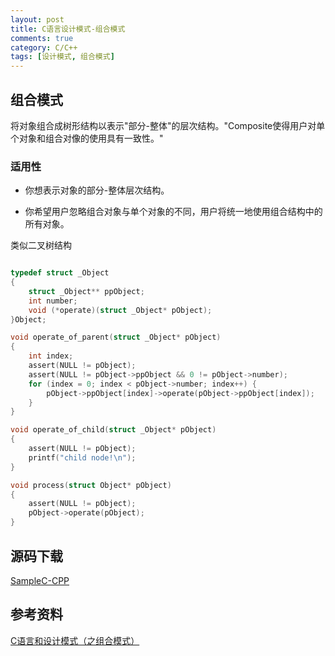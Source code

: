 ```yaml
---
layout: post
title: C语言设计模式-组合模式
comments: true
category: C/C++
tags: [设计模式, 组合模式]
---
```


## 组合模式

将对象组合成树形结构以表示"部分-整体"的层次结构。"Composite使得用户对单个对象和组合对像的使用具有一致性。"

### 适用性

*	你想表示对象的部分-整体层次结构。

*	你希望用户忽略组合对象与单个对象的不同，用户将统一地使用组合结构中的所有对象。

类似二叉树结构

```c

typedef struct _Object
{
    struct _Object** ppObject;
    int number;
    void (*operate)(struct _Object* pObject);
}Object;

void operate_of_parent(struct _Object* pObject)
{
    int index;
    assert(NULL != pObject);
    assert(NULL != pObject->ppObject && 0 != pObject->number);
    for (index = 0; index < pObject->number; index++) {
        pObject->ppObject[index]->operate(pObject->ppObject[index]);
    }
}

void operate_of_child(struct _Object* pObject)
{
    assert(NULL != pObject);
    printf("child node!\n");
}

void process(struct Object* pObject)
{
    assert(NULL != pObject);
    pObject->operate(pObject);
}

```

## 源码下载

[SampleC-CPP](https://github.com/yxmsw2007/SampleC-CPP.git)

## 参考资料

[C语言和设计模式（之组合模式）](http://blog.csdn.net/feixiaoxing/article/details/7078836)
